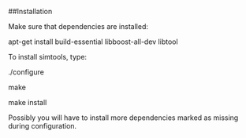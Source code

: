 ##Installation

Make sure that dependencies are installed:

apt-get install build-essential libboost-all-dev libtool

To install simtools, type:

./configure

make

make install

Possibly you will have to install more dependencies marked as missing during configuration.
